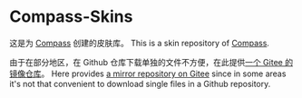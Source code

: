 # Compass-Skins

这是为 [Compass](https://github.com/yueyinqiu/Compass) 创建的皮肤库。 This is a skin repository of [Compass](https://github.com/yueyinqiu/Compass).

由于在部分地区，在 Github 仓库下载单独的文件不方便，在此提供[一个 Gitee 的镜像仓库](https://gitee.com/yueyinqiu5990/Compass-Skins)。 Here provides [a mirror repository on Gitee](https://gitee.com/yueyinqiu5990/Compass-Skins) since in some areas it's not that convenient to download single files in a Github repository.